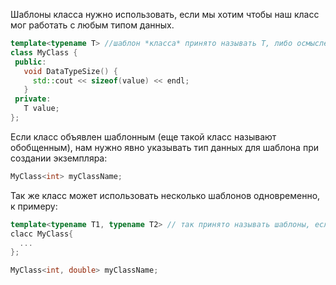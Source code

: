Шаблоны класса нужно использовать, если мы хотим чтобы наш класс мог работать с любым типом данных.

```c++
template<typename T> //шаблон *класса* принято называть T, либо осмысленным названием как переменную
class MyClass {
 public:
   void DataTypeSize() {
     std::cout << sizeof(value) << endl;
   }
 private:
   T value;
};
```
Если класс объявлен шаблонным (еще такой класс называют обобщенным),
нам нужно явно указывать тип данных для шаблона при создании экземпляра:
```c++
MyClass<int> myClassName;
```

Так же класс может использовать несколько шаблонов одновременно, к примеру:
```c++
template<typename T1, typename T2> // так принято называть шаблоны, если их                                            несколько
clacc MyClass{
  ...
};

MyClass<int, double> myClassName;
```

